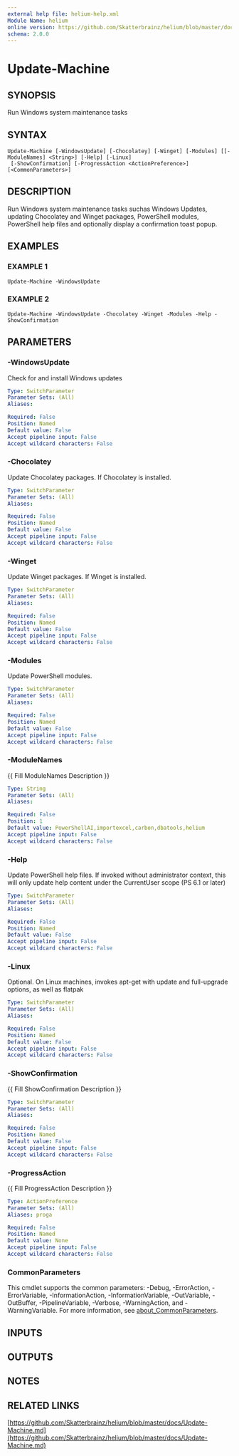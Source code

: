 ```yaml
---
external help file: helium-help.xml
Module Name: helium
online version: https://github.com/Skatterbrainz/helium/blob/master/docs/Update-Machine.md
schema: 2.0.0
---
```


# Update-Machine

## SYNOPSIS
Run Windows system maintenance tasks

## SYNTAX

```
Update-Machine [-WindowsUpdate] [-Chocolatey] [-Winget] [-Modules] [[-ModuleNames] <String>] [-Help] [-Linux]
 [-ShowConfirmation] [-ProgressAction <ActionPreference>] [<CommonParameters>]
```

## DESCRIPTION
Run Windows system maintenance tasks suchas Windows Updates, updating
Chocolatey and Winget packages, PowerShell modules, PowerShell help files
and optionally display a confirmation toast popup.

## EXAMPLES

### EXAMPLE 1
```
Update-Machine -WindowsUpdate
```

### EXAMPLE 2
```
Update-Machine -WindowsUpdate -Chocolatey -Winget -Modules -Help -ShowConfirmation
```

## PARAMETERS

### -WindowsUpdate
Check for and install Windows updates

```yaml
Type: SwitchParameter
Parameter Sets: (All)
Aliases:

Required: False
Position: Named
Default value: False
Accept pipeline input: False
Accept wildcard characters: False
```

### -Chocolatey
Update Chocolatey packages.
If Chocolatey is installed.

```yaml
Type: SwitchParameter
Parameter Sets: (All)
Aliases:

Required: False
Position: Named
Default value: False
Accept pipeline input: False
Accept wildcard characters: False
```

### -Winget
Update Winget packages.
If Winget is installed.

```yaml
Type: SwitchParameter
Parameter Sets: (All)
Aliases:

Required: False
Position: Named
Default value: False
Accept pipeline input: False
Accept wildcard characters: False
```

### -Modules
Update PowerShell modules.

```yaml
Type: SwitchParameter
Parameter Sets: (All)
Aliases:

Required: False
Position: Named
Default value: False
Accept pipeline input: False
Accept wildcard characters: False
```

### -ModuleNames
{{ Fill ModuleNames Description }}

```yaml
Type: String
Parameter Sets: (All)
Aliases:

Required: False
Position: 1
Default value: PowerShellAI,importexcel,carbon,dbatools,helium
Accept pipeline input: False
Accept wildcard characters: False
```

### -Help
Update PowerShell help files.
If invoked without administrator context, this will
only update help content under the CurrentUser scope (PS 6.1 or later)

```yaml
Type: SwitchParameter
Parameter Sets: (All)
Aliases:

Required: False
Position: Named
Default value: False
Accept pipeline input: False
Accept wildcard characters: False
```

### -Linux
Optional.
On Linux machines, invokes apt-get with update and full-upgrade options, as well as flatpak

```yaml
Type: SwitchParameter
Parameter Sets: (All)
Aliases:

Required: False
Position: Named
Default value: False
Accept pipeline input: False
Accept wildcard characters: False
```

### -ShowConfirmation
{{ Fill ShowConfirmation Description }}

```yaml
Type: SwitchParameter
Parameter Sets: (All)
Aliases:

Required: False
Position: Named
Default value: False
Accept pipeline input: False
Accept wildcard characters: False
```

### -ProgressAction
{{ Fill ProgressAction Description }}

```yaml
Type: ActionPreference
Parameter Sets: (All)
Aliases: proga

Required: False
Position: Named
Default value: None
Accept pipeline input: False
Accept wildcard characters: False
```

### CommonParameters
This cmdlet supports the common parameters: -Debug, -ErrorAction, -ErrorVariable, -InformationAction, -InformationVariable, -OutVariable, -OutBuffer, -PipelineVariable, -Verbose, -WarningAction, and -WarningVariable. For more information, see [about_CommonParameters](http://go.microsoft.com/fwlink/?LinkID=113216).

## INPUTS

## OUTPUTS

## NOTES

## RELATED LINKS

[https://github.com/Skatterbrainz/helium/blob/master/docs/Update-Machine.md](https://github.com/Skatterbrainz/helium/blob/master/docs/Update-Machine.md)

